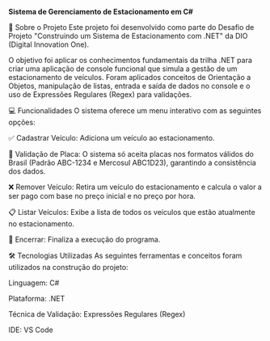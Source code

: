 **Sistema de Gerenciamento de Estacionamento em C#**

📖 Sobre o Projeto
Este projeto foi desenvolvido como parte do Desafio de Projeto "Construindo um Sistema de Estacionamento com .NET" da DIO (Digital Innovation One).

O objetivo foi aplicar os conhecimentos fundamentais da trilha .NET para criar uma aplicação de console funcional que simula a gestão de um estacionamento de veículos. Foram aplicados conceitos de Orientação a Objetos, manipulação de listas, entrada e saída de dados no console e o uso de Expressões Regulares (Regex) para validações.

💻 Funcionalidades
O sistema oferece um menu interativo com as seguintes opções:

✅ Cadastrar Veículo: Adiciona um veículo ao estacionamento.

🔎 Validação de Placa: O sistema só aceita placas nos formatos válidos do Brasil (Padrão ABC-1234 e Mercosul ABC1D23), garantindo a consistência dos dados.

❌ Remover Veículo: Retira um veículo do estacionamento e calcula o valor a ser pago com base no preço inicial e no preço por hora.

📋 Listar Veículos: Exibe a lista de todos os veículos que estão atualmente no estacionamento.

🚪 Encerrar: Finaliza a execução do programa.

🛠️ Tecnologias Utilizadas
As seguintes ferramentas e conceitos foram utilizados na construção do projeto:

Linguagem: C#

Plataforma: .NET

Técnica de Validação: Expressões Regulares (Regex)

IDE: VS Code
